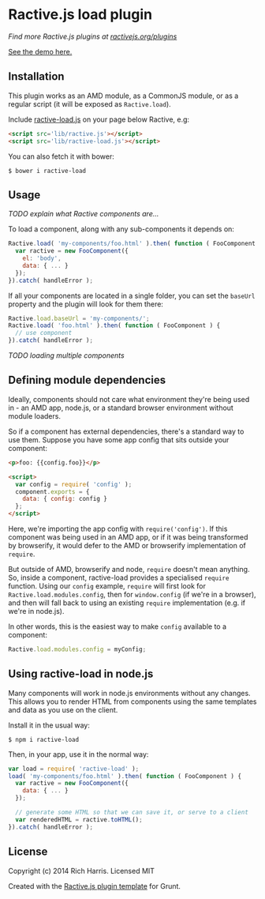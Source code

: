 # Ractive.js load plugin

*Find more Ractive.js plugins at [ractivejs.org/plugins](http://ractivejs.org/plugins)*

[See the demo here.](http://ractivejs.github.io/ractive-load/)


## Installation

This plugin works as an AMD module, as a CommonJS module, or as a regular script (it will be exposed as `Ractive.load`).

Include [ractive-load.js](https://raw.githubusercontent.com/ractivejs/ractive-load/master/ractive-load.js) on your page below Ractive, e.g:

```html
<script src='lib/ractive.js'></script>
<script src='lib/ractive-load.js'></script>
```

You can also fetch it with bower:

```
$ bower i ractive-load
```


## Usage

*TODO explain what Ractive components are...*

To load a component, along with any sub-components it depends on:

```js
Ractive.load( 'my-components/foo.html' ).then( function ( FooComponent ) {
  var ractive = new FooComponent({
    el: 'body',
    data: { ... }
  });
}).catch( handleError );
```

If all your components are located in a single folder, you can set the `baseUrl` property and the plugin will look for them there:

```js
Ractive.load.baseUrl = 'my-components/';
Ractive.load( 'foo.html' ).then( function ( FooComponent ) {
  // use component
}).catch( handleError );
```

*TODO loading multiple components*


## Defining module dependencies

Ideally, components should not care what environment they're being used in - an AMD app, node.js, or a standard browser environment without module loaders.

So if a component has external dependencies, there's a standard way to use them. Suppose you have some app config that sits outside your component:

```html
<p>foo: {{config.foo}}</p>

<script>
  var config = require( 'config' );
  component.exports = {
    data: { config: config }
  };
</script>
```

Here, we're importing the app config with `require('config')`. If this component was being used in an AMD app, or if it was being transformed by browserify, it would defer to the AMD or browserify implementation of `require`.

But outside of AMD, browserify and node, `require` doesn't mean anything. So, inside a component, ractive-load provides a specialised `require` function. Using our `config` example, `require` will first look for `Ractive.load.modules.config`, then for `window.config` (if we're in a browser), and then will fall back to using an existing `require` implementation (e.g. if we're in node.js).

In other words, this is the easiest way to make `config` available to a component:

```js
Ractive.load.modules.config = myConfig;
```

## Using ractive-load in node.js

Many components will work in node.js environments without any changes. This allows you to render HTML from components using the same templates and data as you use on the client.

Install it in the usual way:

```
$ npm i ractive-load
```

Then, in your app, use it in the normal way:

```js
var load = require( 'ractive-load' );
load( 'my-components/foo.html' ).then( function ( FooComponent ) {
  var ractive = new FooComponent({
    data: { ... }
  });

  // generate some HTML so that we can save it, or serve to a client
  var renderedHTML = ractive.toHTML();
}).catch( handleError );
```


## License

Copyright (c) 2014 Rich Harris. Licensed MIT

Created with the [Ractive.js plugin template](https://github.com/ractivejs/plugin-template) for Grunt.
